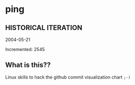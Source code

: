 # ping

## HISTORICAL ITERATION
2004-05-21

Incremented: 2545

## What is this?? 
Linux skills to hack the github commit visualization chart `;-)`
